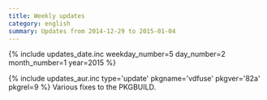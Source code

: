 ```yaml
---
title: Weekly updates
category: english
summary: Updates from 2014-12-29 to 2015-01-04
---
```


{% include updates_date.inc weekday_number=5 day_number=2 month_number=1 year=2015 %}

{% include updates_aur.inc type='update' pkgname='vdfuse' pkgver='82a' pkgrel=9 %}
Various fixes to the PKGBUILD.
